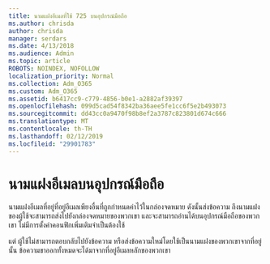 ```yaml
---
title: นามแฝงอีเมลที่ใช้ 725 บนอุปกรณ์มือถือ
ms.author: chrisda
author: chrisda
manager: serdars
ms.date: 4/13/2018
ms.audience: Admin
ms.topic: article
ROBOTS: NOINDEX, NOFOLLOW
localization_priority: Normal
ms.collection: Adm_O365
ms.custom: Adm_O365
ms.assetid: b6417cc9-c779-4856-b0e1-a2882af39397
ms.openlocfilehash: 099d5cad54f8342ba36aee5fe1cc6f5e2b493073
ms.sourcegitcommit: dd43cc0a9470f98b8ef2a3787c823801d674c666
ms.translationtype: MT
ms.contentlocale: th-TH
ms.lasthandoff: 02/12/2019
ms.locfileid: "29901783"
---
```

# <a name="email-aliases-on-mobile-devices"></a>นามแฝงอีเมลบนอุปกรณ์มือถือ

นามแฝงอีเมลที่อยู่ที่อยู่อีเมลเพียงอื่นที่ถูกกำหนดค่าไว้ในกล่องจดหมาย ดังนั้นส่งข้อความ ถึงนามแฝงของผู้ใช้จะสามารถส่งไปยังกล่องจดหมายของพวกเขา และจะสามารถอ่านได้บนอุปกรณ์มือถือของพวกเขา ไม่มีการตั้งค่าคอนฟิกเพิ่มเติมจำเป็นต้องใช้
  
แต่ ผู้ใช้ไม่สามารถตอบกลับไปยังข้อความ หรือส่งข้อความใหม่โดยใช้เป็นนามแฝงของพวกเขาจากที่อยู่นั้น ข้อความขาออกทั้งหมดจะได้มาจากที่อยู่อีเมลหลักของพวกเขา
  

